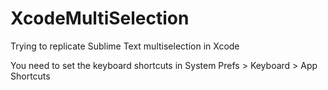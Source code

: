 # XcodeMultiSelection
Trying to replicate Sublime Text multiselection in Xcode

You need to set the keyboard shortcuts in System Prefs > Keyboard > App Shortcuts
